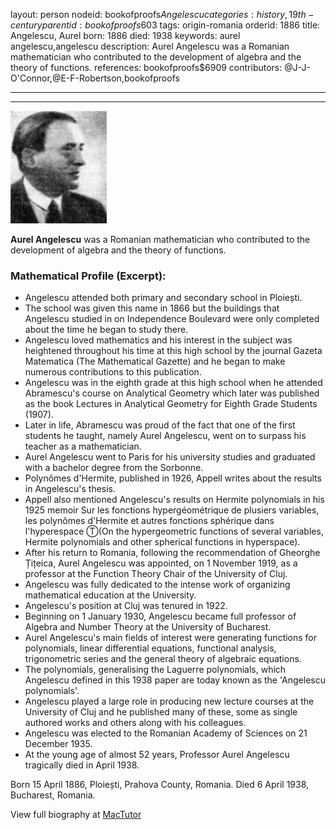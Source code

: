 layout: person
nodeid: bookofproofs$Angelescu
categories: history,19th-century
parentid: bookofproofs$603
tags: origin-romania
orderid: 1886
title: Angelescu, Aurel
born: 1886
died: 1938
keywords: aurel angelescu,angelescu
description: Aurel Angelescu was a Romanian mathematician who contributed to the development of algebra and the theory of functions.
references: bookofproofs$6909
contributors: @J-J-O'Connor,@E-F-Robertson,bookofproofs

---



---

![Angelescu.jpg](https://github.com/bookofproofs/bookofproofs.github.io/blob/main/_sources/_assets/images/portraits/Angelescu.jpg?raw=true)

**Aurel Angelescu**  was a Romanian mathematician who contributed to the development of algebra and the theory of functions.

### Mathematical Profile (Excerpt):
* Angelescu attended both primary and secondary school in Ploiești.
* The school was given this name in 1866 but the buildings that Angelescu studied in on Independence Boulevard were only completed about the time he began to study there.
* Angelescu loved mathematics and his interest in the subject was heightened throughout his time at this high school by the journal Gazeta Matematica (The Mathematical Gazette) and he began to make numerous contributions to this publication.
* Angelescu was in the eighth grade at this high school when he attended Abramescu's course on Analytical Geometry which later was published as the book Lectures in Analytical Geometry for Eighth Grade Students (1907).
* Later in life, Abramescu was proud of the fact that one of the first students he taught, namely Aurel Angelescu, went on to surpass his teacher as a mathematician.
* Aurel Angelescu went to Paris for his university studies and graduated with a bachelor degree from the Sorbonne.
* Polynômes d'Hermite, published in 1926, Appell writes about the results in Angelescu's thesis.
* Appell also mentioned Angelescu's results on Hermite polynomials in his 1925 memoir  Sur les fonctions hypergéométrique de plusiers variables, les polynômes d'Hermite et autres fonctions sphérique dans l'hyperespace Ⓣ(On the hypergeometric functions of several variables, Hermite polynomials  and other spherical functions in hyperspace).
* After his return to Romania, following the recommendation of Gheorghe Țițeica, Aurel Angelescu was appointed, on 1 November 1919, as a professor at the Function Theory Chair of the University of Cluj.
* Angelescu was fully dedicated to the intense work of organizing mathematical education at the University.
* Angelescu's position at Cluj was tenured in 1922.
* Beginning on 1 January 1930, Angelescu became full professor of Algebra and Number Theory at the University of Bucharest.
* Aurel Angelescu's main fields of interest were generating functions for polynomials, linear differential equations, functional analysis, trigonometric series and the general theory of algebraic equations.
* The polynomials, generalising the Laguerre polynomials, which Angelescu defined in this 1938 paper are today known as the 'Angelescu polynomials'.
* Angelescu played a large role in producing new lecture courses at the University of Cluj and he published many of these, some as single authored works and others along with his colleagues.
* Angelescu was elected to the Romanian Academy of Sciences on 21 December 1935.
* At the young age of almost 52 years, Professor Aurel Angelescu tragically died in April 1938.

Born 15 April 1886, Ploiești, Prahova County, Romania. Died 6 April 1938, Bucharest, Romania.

View full biography at [MacTutor](https://mathshistory.st-andrews.ac.uk/Biographies/Angelescu/)

